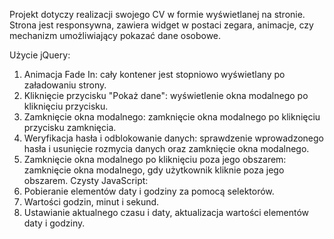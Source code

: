 Projekt dotyczy realizacji swojego CV w formie wyświetlanej na stronie. 
Strona jest responsywna, zawiera widget w postaci zegara, animacje, czy mechanizm umożliwiający pokazać dane osobowe.

Użycie jQuery:
1.	Animacja Fade In: cały kontener jest stopniowo wyświetlany po załadowaniu strony.
2.	Kliknięcie przycisku "Pokaż dane": wyświetlenie okna modalnego po kliknięciu przycisku.
3.	Zamknięcie okna modalnego: zamknięcie okna modalnego po kliknięciu przycisku zamknięcia.
4.	Weryfikacja hasła i odblokowanie danych: sprawdzenie wprowadzonego hasła i usunięcie rozmycia danych oraz zamknięcie okna modalnego.
5.	Zamknięcie okna modalnego po kliknięciu poza jego obszarem: zamknięcie okna modalnego, gdy użytkownik kliknie poza jego obszarem.
Czysty JavaScript:
1.	Pobieranie elementów daty i godziny za pomocą selektorów.
2.	Wartości godzin, minut i sekund.
3.	Ustawianie aktualnego czasu i daty, aktualizacja wartości elementów daty i godziny.
